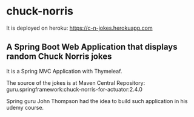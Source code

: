 # chuck-norris

It is deployed on heroku: https://c-n-jokes.herokuapp.com

## A Spring Boot Web Application that displays random Chuck Norris jokes

It is a Spring MVC Application with Thymeleaf.

The source of the jokes is at Maven Central Repository: guru.springframework:chuck-norris-for-actuator:2.4.0

Spring guru John Thompson had the idea to build such application in his udemy course. 
